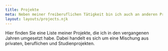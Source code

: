 ```yaml
---
title: Projekte
meta: Neben meiner freiberuflichen Tätigkeit bin ich auch an anderen Projekten beteiligt. Eine Übersicht aller meiner Projekte finden Sie hier.
layout: layouts/projects.njk
---
```


Hier finden Sie eine Liste meiner Projekte, die ich in den vergangenen Jahren umgesetzt habe. Dabei handelt es sich um eine Mischung aus privaten, beruflichen und Studienprojekten.
